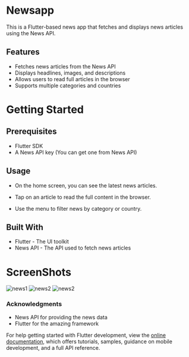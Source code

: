 # Newsapp

This is a Flutter-based news app that fetches and displays news articles using the News API.

 ## Features
 
- Fetches news articles from the News API
- Displays headlines, images, and descriptions
- Allows users to read full articles in the browser
- Supports multiple categories and countries


# Getting Started

## Prerequisites

- Flutter SDK
- A News API key (You can get one from News API)

## Usage

- On the home screen, you can see the latest news articles.

- Tap on an article to read the full content in the browser.

- Use the menu to filter news by category or country.

## Built With
- Flutter - The UI toolkit
- News API - The API used to fetch news articles

# ScreenShots
![news1](https://github.com/user-attachments/assets/a06737ed-4c2c-4601-9219-515d53dcb565) ![news2](https://github.com/user-attachments/assets/53dbc640-320c-49eb-928d-2dec68fb7f77)  ![news2](https://github.com/user-attachments/assets/53dbc640-320c-49eb-928d-2dec68fb7f77) 
### Acknowledgments
- News API for providing the news data
- Flutter for the amazing framework






For help getting started with Flutter development, view the
[online documentation](https://docs.flutter.dev/), which offers tutorials,
samples, guidance on mobile development, and a full API reference.
